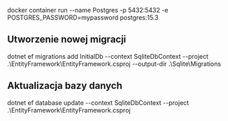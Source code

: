 ﻿docker container run --name Postgres -p 5432:5432 -e POSTGRES_PASSWORD=mypassword postgres:15.3

## Utworzenie nowej migracji
dotnet ef migrations add InitialDb --context SqliteDbContext --project .\EntityFramework\EntityFramework.csproj --output-dir .\Sqlite\Migrations
## Aktualizacja bazy danych
dotnet ef database update --context SqliteDbContext --project .\EntityFramework\EntityFramework.csproj